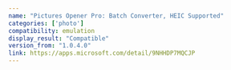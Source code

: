 ```yaml
---
name: "Pictures Opener Pro: Batch Converter, HEIC Supported"
categories: ['photo']
compatibility: emulation
display_result: "Compatible"
version_from: "1.0.4.0"
link: https://apps.microsoft.com/detail/9NHHDP7MQCJP
---
```

